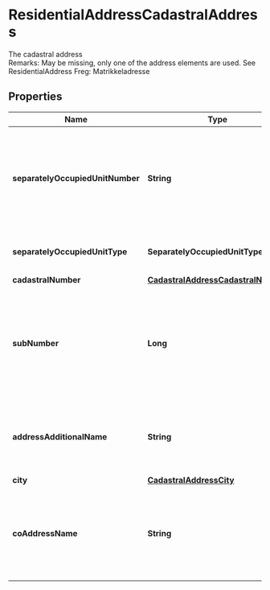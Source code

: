 

# ResidentialAddressCadastralAddress

The cadastral address  <br>Remarks:   May be missing, only one of the address elements are used. See ResidentialAddress  Freg: Matrikkeladresse

## Properties

| Name | Type | Description | Notes |
|------------ | ------------- | ------------- | -------------|
|**separatelyOccupiedUnitNumber** | **String** | A letter and four digits that uniquely identifies the  separately occupied unit inside a addressable building  or part of a building  &lt;br&gt;Remarks:   Two first digits represent floor number  Freg: Bruksenhetsnummer |  [optional] |
|**separatelyOccupiedUnitType** | **SeparatelyOccupiedUnitType** | Categorization of occupancy unit type  &lt;br&gt;FREG: Bruksenhetstype |  [optional] |
|**cadastralNumber** | [**CadastralAddressCadastralNumber**](CadastralAddressCadastralNumber.md) |  |  [optional] |
|**subNumber** | **Long** | Used with CadastralNumber when a real estate property  is linked to several different addresses  &lt;br&gt;Remarks:   I.e. each building on a farmyard has a sub number  Freg: Undernummer |  [optional] |
|**addressAdditionalName** | **String** | Inherited farm name (bruksnavn) or name of a institution or building,  used as a part of the official address  &lt;br&gt;FREG: Addressetilleggsnavn |  [optional] |
|**city** | [**CadastralAddressCity**](CadastralAddressCity.md) |  |  [optional] |
|**coAddressName** | **String** | Description of who the recipient is in care of (C/O),  or which recipient in an organization (v/ &#x3D; with, or Att: &#x3D; \&quot;Attention\&quot;)  &lt;br&gt;FREG: CoAdressenavn |  [optional] |



